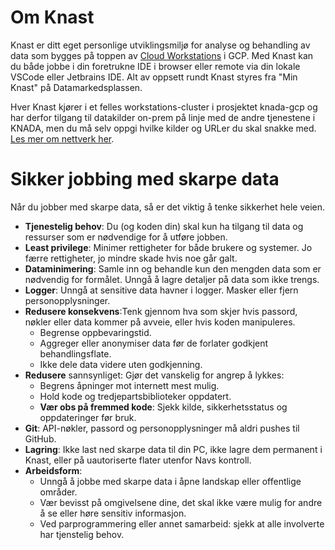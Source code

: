 # Om Knast
Knast er ditt eget personlige utviklingsmiljø for analyse og behandling av data som bygges på toppen av [Cloud Workstations](https://cloud.google.com/workstations) i GCP. Med Knast kan du både jobbe i din foretrukne IDE i browser eller remote via din lokale VSCode eller Jetbrains IDE. Alt av oppsett rundt Knast styres fra "Min Knast" på Datamarkedsplassen. 


Hver Knast kjører i et felles workstations-cluster i prosjektet knada-gcp og har derfor tilgang til datakilder on-prem på linje med de andre tjenestene i KNADA, men du må selv oppgi hvilke kilder og URLer du skal snakke med. [Les mer om nettverk her](./nettverk.md).

# Sikker jobbing med skarpe data
Når du jobber med skarpe data, så er det viktig å tenke sikkerhet hele veien.

* **Tjenestelig behov**: Du (og koden din) skal kun ha tilgang til data og ressurser som er nødvendige for å utføre jobben.
* **Least privilege**: Minimer rettigheter for både brukere og systemer. Jo færre rettigheter, jo mindre skade hvis noe går galt.
* **Dataminimering**: Samle inn og behandle kun den mengden data som er nødvendig for formålet. Unngå å lagre detaljer på data som ikke trengs.
* **Logger**: Unngå at sensitive data havner i logger. Masker eller fjern personopplysninger.
* **Redusere konsekvens**:Tenk gjennom hva som skjer hvis passord, nøkler eller data kommer på avveie, eller hvis koden manipuleres.
    * Begrense oppbevaringstid.
    * Aggreger eller anonymiser data før de forlater godkjent behandlingsflate.
    * Ikke dele data videre uten godkjenning.
* **Redusere** sannsynliget: Gjør det vanskelig for angrep å lykkes:
    * Begrens åpninger mot internett mest mulig.
    * Hold kode og tredjepartsbiblioteker oppdatert.
    * **Vær obs på fremmed kode**: Sjekk kilde, sikkerhetsstatus og oppdateringer før bruk.
* **Git**: API-nøkler, passord og personopplysninger må aldri pushes til GitHub.
* **Lagring**: Ikke last ned skarpe data til din PC, ikke lagre dem permanent i Knast, eller på uautoriserte flater utenfor Navs kontroll.
* **Arbeidsform**:
    * Unngå å jobbe med skarpe data i åpne landskap eller offentlige områder.
    * Vær bevisst på omgivelsene dine, det skal ikke være mulig for andre å se eller høre sensitiv informasjon.
    * Ved parprogrammering eller annet samarbeid: sjekk at alle involverte har tjenstelig behov.
